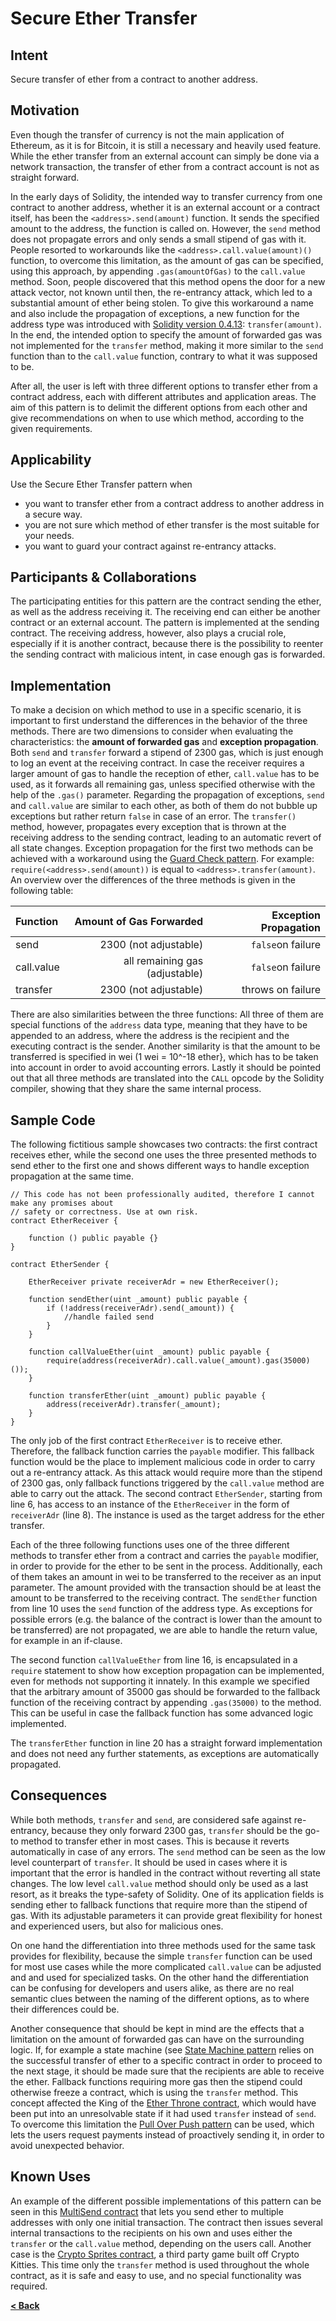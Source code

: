 # Secure Ether Transfer

## Intent

Secure transfer of ether from a contract to another address.

## Motivation

Even though the transfer of currency is not the main application of Ethereum, as it is for Bitcoin, it is still a necessary and heavily used feature. While the ether transfer from an external account can simply be done via a network transaction, the transfer of ether from a contract account is not as straight forward.

In the early days of Solidity, the intended way to transfer currency from one contract to another address, whether it is an external account or a contract itself, has been the `<address>.send(amount)` function. It sends the specified amount to the address, the function is called on. However, the `send` method does not propagate errors and only sends a small stipend of gas with it. People resorted to workarounds like the `<address>.call.value(amount)()` function, to overcome this limitation, as the amount of gas can be specified, using this approach, by appending `.gas(amountOfGas)` to the `call.value` method. Soon, people discovered that this method opens the door for a new attack vector, not known until then, the re-entrancy attack, which led to a substantial amount of ether being stolen. To give this workaround a name and also include the propagation of exceptions, a new function for the address type was introduced with [Solidity version 0.4.13](https://github.com/ethereum/solidity/issues/610): `transfer(amount)`. In the end, the intended option to specify the amount of forwarded gas was not implemented for the `transfer` method, making it more similar to the `send` function than to the `call.value` function, contrary to what it was supposed to be.

After all, the user is left with three different options to transfer ether from a contract address, each with different attributes and application areas. The aim of this pattern is to delimit the different options from each other and give recommendations on when to use which method, according to the given requirements.

## Applicability

Use the Secure Ether Transfer pattern when
* you want to transfer ether from a contract address to another address in a secure way.
* you are not sure which method of ether transfer is the most suitable for your needs.
* you want to guard your contract against re-entrancy attacks.

## Participants & Collaborations

The participating entities for this pattern are the contract sending the ether, as well as the address receiving it. The receiving end can either be another contract or an external account. The pattern is implemented at the sending contract. The receiving address, however, also plays a crucial role, especially if it is another contract, because there is the possibility to reenter the sending contract with malicious intent, in case enough gas is forwarded.  

## Implementation

To make a decision on which method to use in a specific scenario, it is important to first understand the differences in the behavior of the three methods. There are two dimensions to consider when evaluating the characteristics: the **amount of forwarded gas** and **exception propagation**. Both `send` and `transfer` forward a stipend of 2300 gas, which is just enough to log an event at the receiving contract. In case the receiver requires a larger amount of gas to handle the reception of ether, `call.value` has to be used, as it forwards all remaining gas, unless specified otherwise with the help of the `.gas()` parameter. Regarding the propagation of exceptions, `send` and `call.value` are similar to each other, as both of them do not bubble up exceptions but rather return `false` in case of an error. The `transfer()` method, however, propagates every exception that is thrown at the receiving address to the sending contract, leading to an automatic revert of all state changes. Exception propagation for the first two methods can be achieved with a workaround using the [Guard Check pattern](./guard_check.md). For example: `require(<address>.send(amount))` is equal to `<address>.transfer(amount)`. An overview over the differences of the three methods is given in the following table:

| Function       | Amount of Gas Forwarded | Exception Propagation  |
| :------------- |-------------:| -----:|
| send      | 2300 (not adjustable) | `false`on failure |
| call.value      | all remaining gas (adjustable)      |   `false`on failure |
| transfer | 2300 (not adjustable)      |    throws on failure |

There are also similarities between the three functions: All three of them are special functions of the `address` data type, meaning that they have to be appended to an address, where the address is the recipient and the executing contract is the sender. Another similarity is that the amount to be transferred is specified in wei (1  wei = 10^-18 ether}, which has to be taken into account in order to avoid accounting errors. Lastly it should be pointed out that all three methods are translated into the `CALL` opcode by the Solidity compiler, showing that they share the same internal process.

## Sample Code

The following fictitious sample showcases two contracts: the first contract receives ether, while the second one uses the three presented methods to send ether to the first one and shows different ways to handle exception propagation at the same time.

```Solidity
// This code has not been professionally audited, therefore I cannot make any promises about
// safety or correctness. Use at own risk.
contract EtherReceiver {

    function () public payable {}
}

contract EtherSender {

    EtherReceiver private receiverAdr = new EtherReceiver();

    function sendEther(uint _amount) public payable {
        if (!address(receiverAdr).send(_amount)) {
            //handle failed send
        }
    }

    function callValueEther(uint _amount) public payable {
        require(address(receiverAdr).call.value(_amount).gas(35000)());
    }

    function transferEther(uint _amount) public payable {
        address(receiverAdr).transfer(_amount);
    }
}
```

The only job of the first contract `EtherReceiver` is to receive ether. Therefore, the fallback function carries the `payable` modifier. This fallback function would be the place to implement malicious code in order to carry out a re-entrancy attack. As this attack would require more than the stipend of 2300 gas, only fallback functions triggered by the `call.value` method are able to carry out the attack. The second contract `EtherSender`, starting from line 6, has access to an instance of the `EtherReceiver` in the form of `receiverAdr` (line 8). The instance is used as the target address for the ether transfer.

Each of the three following functions uses one of the three different methods to transfer ether from a contract and carries the `payable` modifier, in order to provide for the ether to be sent in the process. Additionally, each of them takes an amount in wei to be transferred to the receiver as an input parameter. The amount provided with the transaction should be at least the amount to be transferred to the receiving contract. The `sendEther` function from line 10 uses the `send` function of the address type. As  exceptions for possible errors (e.g. the balance of the contract is lower than the amount to be transferred) are not propagated, we are able to handle the return value, for example in an if-clause.

The second function `callValueEther` from line 16, is encapsulated in a `require` statement to show how exception propagation can be implemented, even for methods not supporting it innately. In this example we specified that the arbitrary amount of 35000 gas should be forwarded to the fallback function of the receiving contract by appending `.gas(35000)` to the method. This can be useful in case the fallback function has some advanced logic implemented.

The `transferEther` function in line 20 has a straight forward implementation and does not need any further statements, as exceptions are automatically propagated.

## Consequences

While both methods, `transfer` and `send`, are considered safe against re-entrancy, because they only forward 2300 gas, `transfer` should be the go-to method to transfer ether in most cases. This is because it reverts automatically in case of any errors. The `send` method can be seen as the low level counterpart of `transfer`. It should be used in cases where it is important that the error is handled in the contract without reverting all state changes. The low level `call.value` method should only be used as a last resort, as it breaks the type-safety of Solidity. One of its application fields is sending ether to fallback functions that require more than the stipend of gas. With its adjustable parameters it can provide great flexibility for honest and experienced users, but also for malicious ones.

On one hand the differentiation into three methods used for the same task provides for flexibility, because the simple `transfer` function can be used for most use cases while the more complicated `call.value` can be adjusted and and used for specialized tasks. On the other hand the differentiation can be confusing for developers and users alike, as there are no real semantic clues between the naming of the different options, as to where their differences could be.

Another consequence that should be kept in mind are the effects that a limitation on the amount of forwarded gas can have on the surrounding logic. If, for example a state machine (see [State Machine pattern](./state_machine.md) relies on the successful transfer of ether to a specific contract in order to proceed to the next stage, it should be made sure that the recipients are able to receive the ether. Fallback functions requiring more gas then the stipend could otherwise freeze a contract, which is using the `transfer` method. This concept affected the King of the [Ether Throne contract](http://www.kingoftheether.com/postmortem.html), which would have been put into an unresolvable state if it had used `transfer` instead of `send`. To overcome this limitation the [Pull Over Push pattern](./pull_over_push.md) can be used, which lets the users request payments instead of proactively sending it, in order to avoid unexpected behavior.
 
## Known Uses

An example of the different possible implementations of this pattern can be seen in this [MultiSend contract](https://github.com/Alonski/MultiSendEthereum/blob/master/contracts/MultiSend.sol) that lets you send ether to multiple addresses with only one initial transaction. The contract then issues several internal transactions to the recipients on his own and uses either the `transfer` or the `call.value` method, depending on the users call.
Another case is the [Crypto Sprites contract](https://etherscan.io/address/0xf3C8Ed6C721774C022c530E813a369dFe78a6E85\#code), a third party game built off Crypto Kitties. This time only the `transfer` method is used throughout the whole contract, as it is safe and easy to use, and no special functionality was required.       
 
[**< Back**](https://fravoll.github.io/solidity-patterns/)
